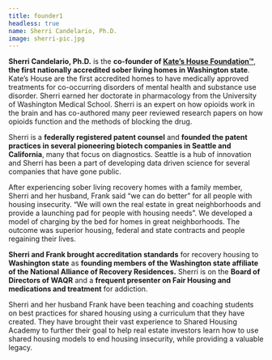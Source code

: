 ```yaml
---
title: founder1
headless: true
name: Sherri Candelario, Ph.D.
image: sherri-pic.jpg
---
```

**Sherri Candelario, Ph.D.** is the **co-founder of [Kate’s House Foundation™](https://www.kateshousefoundation.org/)**, **the first nationally accredited sober living homes in Washington state**.  Kate’s House are the first accredited homes to have medically approved treatments for co-occurring disorders of mental health and substance use disorder.  Sherri earned her doctorate in pharmacology from the University of Washington Medical School. Sherri is an expert on how opioids work in the brain and has co-authored many peer reviewed research papers on how opioids function and the methods of blocking the drug.   

Sherri is a **federally registered patent counsel** and **founded the patent practices in several pioneering biotech companies in Seattle and California**, many that focus on diagnostics.  Seattle is a hub of innovation and Sherri has been a part of developing data driven science for several companies that have gone public.

After experiencing sober living recovery homes with a family member, Sherri and her husband, Frank  said “we can do better” for all people with housing insecurity.   “We will own the real estate in great neighborhoods and provide a launching pad for people with housing needs”.  We developed a model of charging by the bed for homes in great neighborhoods.  The outcome was superior housing, federal and state contracts and people regaining their lives.

**Sherri and Frank brought accreditation standards** for recovery housing to **Washington state** as **founding members of the Washington state affiliate of the National Alliance of Recovery Residences.**   Sherri is on the **Board of Directors of WAQR** and a **frequent presenter on Fair Housing and medications and treatment** for addiction.   

Sherri and her husband Frank have been teaching and coaching students on best practices for shared housing using a curriculum that they have created.  They have brought their vast experience to Shared Housing Academy to further their goal to help real estate investors learn how to use shared housing models to end housing insecurity, while providing a valuable legacy.